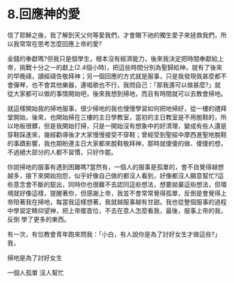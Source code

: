 # 8.回應神的愛

信了耶穌之後，我了解到天父何等愛我們，才會賜下祂的獨生愛子來拯救我們，所以我常常在思考怎麼回應上帝的愛?

金錢的奉獻嗎?但我只是個學生，根本沒有經濟能力，後來我決定把時間奉獻給上帝，挑戰十分之一的獻上(2.4個小時)，把這些時間分別為聖歸給神，就有了後來的早晚禱，讀經禱告敬拜神；另一個回應的方式就是服事，只是我發現我甚麼都不會彈琴，也不會其他樂器，連唱歌也不行，我問自己：「那我還可以做甚麼?」就從大家都可以做的事情開始吧，後來我想到掃地，而且有時間就可以去教會掃地。

就這樣開始我的掃地服事，很少掃地的我也慢慢學習如何把地掃好，從一樓的禮拜堂開始，後來，也開始掃在三樓的主日學教室，當初的主日教室是不用脫鞋的，所以地板很髒，但是我開始打掃，只是一開始沒有想象中的好清理，變成有些人還是穿鞋踩進來，幾經勸導後才大家慢慢接受不穿鞋；曾經受到聖經中摩西進聖地脫鞋的事蹟影響，我也期盼連主日大家都來脫鞋敬拜神，那時就傻傻的做、傻傻的想，不過絕大部分的人都不習慣，只好作罷。

你說掃地的服事有遇到困難嗎?當然有，一個人的服事是孤單的，會不自覺得越想越多，接下來開始抱怨，似乎好像自己做的都沒人看到，好像都沒人願意幫忙?這些意念會不斷的竄出，同時你也很難不去認同這些想法，想要拋棄這些想法，但環境就好像這樣，提醒著你，但感謝上帝，我並不會常常覺得孤單，反倒是會覺得上帝陪著我在掃地，每當我這樣想著，我就越服事越有甘甜。我也從整個服事的過程中學習定睛仰望神，把上帝擺首位，不去在意人怎麼看我，最後，服事上帝的我，反倒
學了更多的東西。

有一次，有位教會青年跑來問我：「小白，有人說你是為了討好女生才做這些?」我，



掃地是為了討好女生

一個人孤單 沒人幫忙
